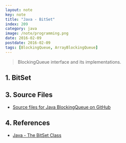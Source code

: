 ```yaml
---
layout: note
key: note
title: "Java - BitSet"
index: 209
category: java
image: /note/programming.png
date: 2016-02-09
postdate: 2016-02-09
tags: [BlockingQueue, ArrayBlockingQueue]
---
```


> BlockingQueue interface and its implementations.

## 1. BitSet



## 3. Source Files
* [Source files for Java BlockingQueue on GitHub](https://github.com/jojozhuang/java-programming/tree/master/java-blockingqueue)

## 4. References
* [Java - The BitSet Class](https://www.tutorialspoint.com/java/java_bitset_class.htm)
